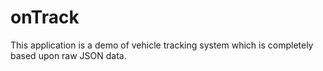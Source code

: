# onTrack
This application is a demo of vehicle tracking system which is completely based upon raw JSON data.
